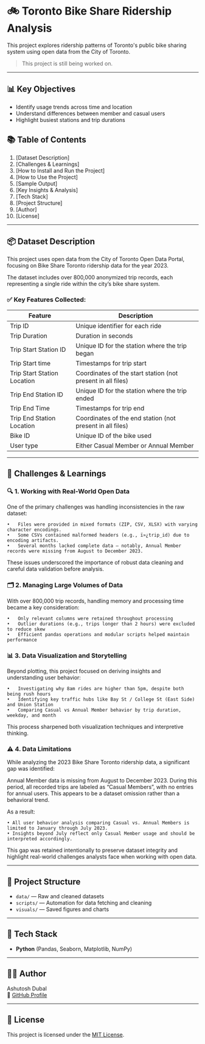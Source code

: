 # 🚲 Toronto Bike Share Ridership Analysis

This project explores ridership patterns of Toronto's public bike sharing system using open data from the City of Toronto. 

> This project is still being worked on.

---

## 📊 Key Objectives
- Identify usage trends across time and location
- Understand differences between member and casual users
- Highlight busiest stations and trip durations

## 📚 Table of Contents
1. [Dataset Description]
2. [Challenges & Learnings]
3. [How to Install and Run the Project]
4. [How to Use the Project]
5. [Sample Output]
6. [Key Insights & Analysis]
7. [Tech Stack]
8. [Project Structure]
9. [Author]
10. [License]

---

## 📦 Dataset Description

This project uses open data from the City of Toronto Open Data Portal, focusing on Bike Share Toronto ridership data for the year 2023.

The dataset includes over 800,000 anonymized trip records, each representing a single ride within the city’s bike share system.

### ✅ Key Features Collected:

| **Feature**                   | **Description**                                             |
| ----------------------------- | ----------------------------------------------------------- |
| Trip ID                       | Unique identifier for each ride                             |
| Trip Duration                 | Duration in seconds                                         |
| Trip Start Station ID         | Unique ID for the station where the trip began              |
| Trip Start time               | Timestamps for trip start                                   |
| Trip Start Station Location   | Coordinates of the start station (not present in all files) |
| Trip End Station ID           | Unique ID for the station where the trip ended              |
| Trip End Time                 | Timestamps for trip end                                     |
| Trip End Station Location     | Coordinates of the end station (not present in all files)   |
| Bike ID                       | Unique ID of the bike used                                  |
| User type                     | Either Casual Member or Annual Member                       |

---

## 🧠 Challenges & Learnings

### 🔍 1. Working with Real-World Open Data

One of the primary challenges was handling inconsistencies in the raw dataset:
	
    •	Files were provided in mixed formats (ZIP, CSV, XLSX) with varying character encodings.
	•	Some CSVs contained malformed headers (e.g., ï»¿trip_id) due to encoding artifacts.
	•	Several months lacked complete data — notably, Annual Member records were missing from August to December 2023.

These issues underscored the importance of robust data cleaning and careful data validation before analysis.

### 🗂 2. Managing Large Volumes of Data

With over 800,000 trip records, handling memory and processing time became a key consideration:
	
    •	Only relevant columns were retained throughout processing
	•	Outlier durations (e.g., trips longer than 2 hours) were excluded to reduce skew
	•	Efficient pandas operations and modular scripts helped maintain performance

### 📊 3. Data Visualization and Storytelling

Beyond plotting, this project focused on deriving insights and understanding user behavior:
	
    •	Investigating why 8am rides are higher than 5pm, despite both being rush hours
	•	Identifying key traffic hubs like Bay St / College St (East Side) and Union Station
	•	Comparing Casual vs Annual Member behavior by trip duration, weekday, and month

This process sharpened both visualization techniques and interpretive thinking.

### ⚠️ 4. Data Limitations

While analyzing the 2023 Bike Share Toronto ridership data, a significant gap was identified:

Annual Member data is missing from August to December 2023.
During this period, all recorded trips are labeled as “Casual Members”, with no entries for annual users. This appears to be a dataset omission rather than a behavioral trend.

As a result:
	
	• All user behavior analysis comparing Casual vs. Annual Members is limited to January through July 2023.
	• Insights beyond July reflect only Casual Member usage and should be interpreted accordingly.

This gap was retained intentionally to preserve dataset integrity and highlight real-world challenges analysts face when working with open data.

---
## 📁 Project Structure
- `data/` — Raw and cleaned datasets
- `scripts/` — Automation for data fetching and cleaning
- `visuals/` — Saved figures and charts

---

## 🔧 Tech Stack

- **Python** (Pandas, Seaborn, Matplotlib, NumPy)

---

## 👨‍💻 Author

Ashutosh Dubal  
🔗 [GitHub Profile](https://github.com/Ashutosh-Dubal)

---

## 📜 License

This project is licensed under the [MIT License](https://opensource.org/licenses/MIT).
